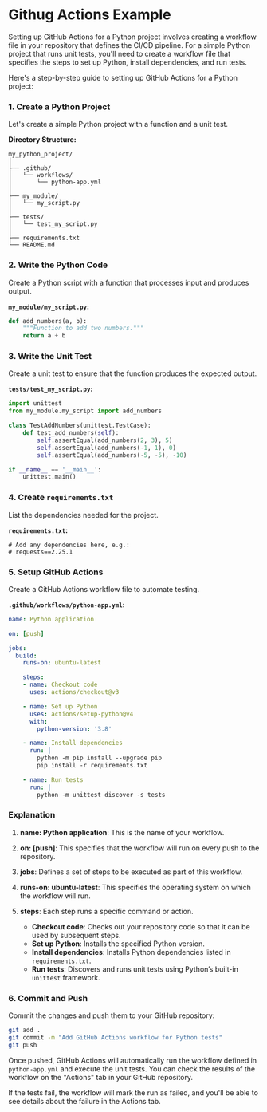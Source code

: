 # Githug Actions Example

Setting up GitHub Actions for a Python project involves creating a workflow file in your repository that defines the CI/CD pipeline. For a simple Python project that runs unit tests, you'll need to create a workflow file that specifies the steps to set up Python, install dependencies, and run tests.

Here's a step-by-step guide to setting up GitHub Actions for a Python project:

### 1. Create a Python Project

Let's create a simple Python project with a function and a unit test.

**Directory Structure:**
```
my_python_project/
│
├── .github/
│   └── workflows/
│       └── python-app.yml
│
├── my_module/
│   └── my_script.py
│
├── tests/
│   └── test_my_script.py
│
├── requirements.txt
└── README.md
```

### 2. Write the Python Code

Create a Python script with a function that processes input and produces output.

**`my_module/my_script.py`:**
```python
def add_numbers(a, b):
    """Function to add two numbers."""
    return a + b
```

### 3. Write the Unit Test

Create a unit test to ensure that the function produces the expected output.

**`tests/test_my_script.py`:**
```python
import unittest
from my_module.my_script import add_numbers

class TestAddNumbers(unittest.TestCase):
    def test_add_numbers(self):
        self.assertEqual(add_numbers(2, 3), 5)
        self.assertEqual(add_numbers(-1, 1), 0)
        self.assertEqual(add_numbers(-5, -5), -10)

if __name__ == '__main__':
    unittest.main()
```

### 4. Create `requirements.txt`

List the dependencies needed for the project.

**`requirements.txt`:**
```
# Add any dependencies here, e.g.:
# requests==2.25.1
```

### 5. Setup GitHub Actions

Create a GitHub Actions workflow file to automate testing.

**`.github/workflows/python-app.yml`:**
```yaml
name: Python application

on: [push]

jobs:
  build:
    runs-on: ubuntu-latest

    steps:
    - name: Checkout code
      uses: actions/checkout@v3

    - name: Set up Python
      uses: actions/setup-python@v4
      with:
        python-version: '3.8'

    - name: Install dependencies
      run: |
        python -m pip install --upgrade pip
        pip install -r requirements.txt

    - name: Run tests
      run: |
        python -m unittest discover -s tests
```

### Explanation

1. **name: Python application**: This is the name of your workflow.

2. **on: [push]**: This specifies that the workflow will run on every push to the repository.

3. **jobs**: Defines a set of steps to be executed as part of this workflow.

4. **runs-on: ubuntu-latest**: This specifies the operating system on which the workflow will run.

5. **steps**: Each step runs a specific command or action.
   - **Checkout code**: Checks out your repository code so that it can be used by subsequent steps.
   - **Set up Python**: Installs the specified Python version.
   - **Install dependencies**: Installs Python dependencies listed in `requirements.txt`.
   - **Run tests**: Discovers and runs unit tests using Python’s built-in `unittest` framework.

### 6. Commit and Push

Commit the changes and push them to your GitHub repository:
```bash
git add .
git commit -m "Add GitHub Actions workflow for Python tests"
git push
```

Once pushed, GitHub Actions will automatically run the workflow defined in `python-app.yml` and execute the unit tests. You can check the results of the workflow on the "Actions" tab in your GitHub repository.

If the tests fail, the workflow will mark the run as failed, and you'll be able to see details about the failure in the Actions tab.
